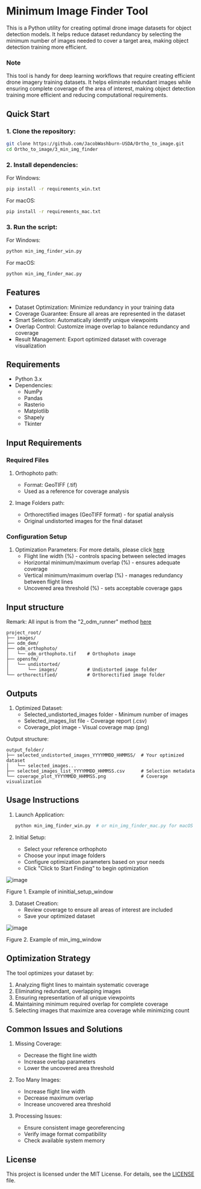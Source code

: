 # **Minimum Image Finder Tool**

This is a Python utility for creating optimal drone image datasets for object detection models. It helps reduce dataset redundancy by selecting the minimum number of images needed to cover a target area, making object detection training more efficient.

### **Note**
This tool is handy for deep learning workflows that require creating efficient drone imagery training datasets. It helps eliminate redundant images while ensuring complete coverage of the area of interest, making object detection training more efficient and reducing computational requirements.

## Quick Start

### 1. Clone the repository:
```bash
git clone https://github.com/JacobWashburn-USDA/Ortho_to_image.git
cd Ortho_to_image/3_min_img_finder
```

### 2. Install dependencies:

For Windows:
```bash
pip install -r requirements_win.txt
```

For macOS:
```bash
pip install -r requirements_mac.txt
```

### 3. Run the script:

For Windows:
```bash
python min_img_finder_win.py
```

For macOS:
```bash
python min_img_finder_mac.py
```

## **Features**

- Dataset Optimization: Minimize redundancy in your training data
- Coverage Guarantee: Ensure all areas are represented in the dataset
- Smart Selection: Automatically identify unique viewpoints
- Overlap Control: Customize image overlap to balance redundancy and coverage
- Result Management: Export optimized dataset with coverage visualization

## **Requirements**

- Python 3.x
- Dependencies:
  - NumPy
  - Pandas
  - Rasterio
  - Matplotlib
  - Shapely
  - Tkinter

## **Input Requirements**

### **Required Files**
1. Orthophoto path:
   - Format: GeoTIFF (.tif)
   - Used as a reference for coverage analysis

2. Image Folders path:
   - Orthorectified images (GeoTIFF format) - for spatial analysis
   - Original undistorted images for the final dataset

### Configuration Setup
   
1. Optimization Parameters: For more details, please click [here](https://github.com/JacobWashburn-USDA/Ortho_to_image/blob/main/3_min_img_finder/configuration_parameters_guide.md)
   - Flight line width (%) - controls spacing between selected images
   - Horizontal minimum/maximum overlap (%) - ensures adequate coverage
   - Vertical minimum/maximum overlap (%) - manages redundancy between flight lines
   - Uncovered area threshold (%) - sets acceptable coverage gaps

## **Input structure**

Remark: All input is from the "2_odm_runner" method [here](https://github.com/JacobWashburn-USDA/Ortho_to_image/tree/main/2_odm_runner)
```
project_root/
├── images/                     
├── odm_dem/                   
├── odm_orthophoto/
│   └── odm_orthophoto.tif    # Orthophoto image
├── opensfm/                   
│   └── undistorted/         
│       └── images/           # Undistorted image folder
└── orthorectified/           # Orthorectified image folder
```

## **Outputs**

1. Optimized Dataset:
   - Selected_undistorted_images folder - Minimum number of images
   - Selected_images_list file - Coverage report (.csv)
   - Coverage_plot image - Visual coverage map (png)

Output structure:
```
output_folder/
├── selected_undistorted_images_YYYYMMDD_HHMMSS/  # Your optimized dataset
│   └── selected_images...
├── selected_images_list_YYYYMMDD_HHMMSS.csv      # Selection metadata
└── coverage_plot_YYYYMMDD_HHMMSS.png             # Coverage visualization
```

## **Usage Instructions**

1. Launch Application:
   ```python
   python min_img_finder_win.py  # or min_img_finder_mac.py for macOS
   ```

2. Initial Setup:
   - Select your reference orthophoto
   - Choose your input image folders
   - Configure optimization parameters based on your needs
   - Click "Click to Start Finding" to begin optimization
  
![image](https://github.com/JacobWashburn-USDA/Ortho_to_image/blob/main/3_min_img_finder/images/img_1.png?raw=true)

Figure 1. Example of ininitial_setup_window
     
3. Dataset Creation:
   - Review coverage to ensure all areas of interest are included
   - Save your optimized dataset
  
![image](https://github.com/JacobWashburn-USDA/Ortho_to_image/blob/main/3_min_img_finder/images/img_2.png?raw=true)

Figure 2. Example of min_img_window

## **Optimization Strategy**

The tool optimizes your dataset by:
1. Analyzing flight lines to maintain systematic coverage
2. Eliminating redundant, overlapping images
3. Ensuring representation of all unique viewpoints
4. Maintaining minimum required overlap for complete coverage
5. Selecting images that maximize area coverage while minimizing count

## **Common Issues and Solutions**

1. Missing Coverage:
   - Decrease the flight line width
   - Increase overlap parameters
   - Lower the uncovered area threshold

2. Too Many Images:
   - Increase flight line width
   - Decrease maximum overlap
   - Increase uncovered area threshold

3. Processing Issues:
   - Ensure consistent image georeferencing
   - Verify image format compatibility
   - Check available system memory

## **License**

This project is licensed under the MIT License. For details, see the [LICENSE](https://github.com/JacobWashburn-USDA/Ortho_to_image/blob/main/LICENSE) file.
